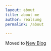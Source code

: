 ```yaml
---
layout: about
title: about me
author: realsung
permalink: /about

---
```


Moved to [New Blog](http://blog.sung.pw/about)
